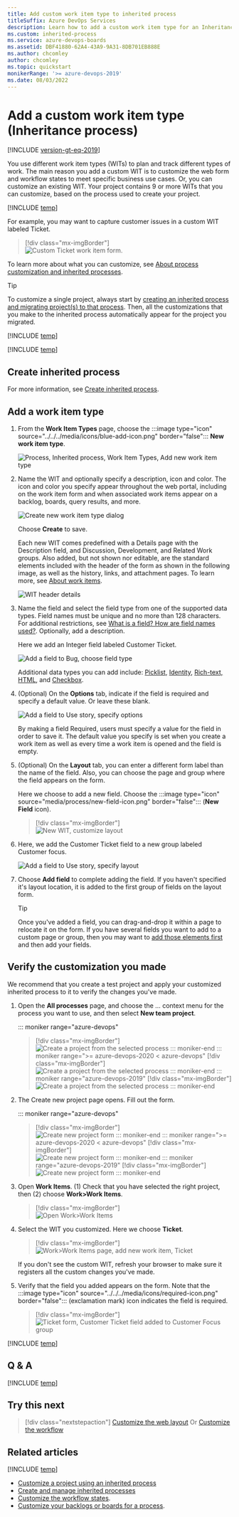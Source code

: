 ```yaml
---
title: Add custom work item type to inherited process
titleSuffix: Azure DevOps Services
description: Learn how to add a custom work item type for an Inheritance process model and apply it to a project.  
ms.custom: inherited-process
ms.service: azure-devops-boards
ms.assetid: DBF41880-62A4-43A9-9A31-8DB701EB888E
ms.author: chcomley
author: chcomley
ms.topic: quickstart
monikerRange: '>= azure-devops-2019'
ms.date: 08/03/2022
---
```


# Add a custom work item type (Inheritance process)     

[!INCLUDE [version-gt-eq-2019](../../../includes/version-gt-eq-2019.md)]

You use different work item types (WITs) to plan and track different types of work. The main reason you add a custom WIT is to customize the web form and workflow states to meet specific business use cases. Or, you can customize an existing WIT. Your project contains 9 or more WITs that you can customize, based on the process used to create your project.  

[!INCLUDE [temp](../includes/note-on-prem-link.md)]

For example, you may want to capture customer issues in a custom WIT labeled Ticket.   

> [!div class="mx-imgBorder"]  
> ![Custom Ticket work item form.](media/process/custom-wit-new-ticket-form.png)

To learn more about what you can customize, see [About process customization and inherited processes](inheritance-process-model.md). 


> [!TIP]    
> To customize a single project, always start by [creating an inherited process and migrating project(s) to that process](manage-process.md). Then, all the customizations that you make to the inherited process automatically appear for the project you migrated.


[!INCLUDE [temp](../includes/process-prerequisites.md)] 

[!INCLUDE [temp](../includes/open-process-admin-context-ts.md)]

## Create inherited process

For more information, see [Create inherited process](manage-process.md#create-an-inherited-process).

<a id="add-wit">  </a>

## Add a work item type

1. From the **Work Item Types** page, choose the :::image type="icon" source="../../../media/icons/blue-add-icon.png" border="false"::: **New work item type**.

	![Process, Inherited process, Work Item Types, Add new work item type](media/process/cpwit-add-new-wit.png)
 
1. Name the WIT and optionally specify a description, icon and color. The icon and color you specify appear throughout the web portal, including on the work item form and when associated work items appear on a backlog, boards, query results, and more. 

	![Create new work item type dialog](media/process/cwit-create-wit-ticket.png)

	Choose **Create** to save. 

	Each new WIT comes predefined with a Details page with the Description field, and Discussion, Development, and Related Work groups. Also added, but not shown nor editable, are the standard elements included with the header of the form as shown in the following image, as well as the history, links, and attachment pages. To learn more, see [About work items](../../../boards/work-items/about-work-items.md).
 
	![WIT header details](media/process/weblayout-system-controls-details-page.png)

2. Name the field and select the field type from one of the supported data types. Field names must be unique and no more than 128 characters. For additional restrictions, see [What is a field? How are field names used?](inheritance-process-model.md#field-reference). Optionally, add a description.  
	
	Here we add an Integer field labeled Customer Ticket. 

    ![Add a field to Bug, choose field type](media/process/cpfield-add-field-to-bug-type-integer-up1.png) 

	Additional data types you can add include: [Picklist](customize-process-field.md#pick-list), [Identity](customize-process-field.md#identity), [Rich-text, HTML](customize-process-field.md#html), and [Checkbox](customize-process-field.md#boolean-field).  
	<a id="options">  </a>  
3. (Optional) On the **Options** tab, indicate if the field is required and specify a default value. Or leave these blank. 

   ![Add a field to Use story, specify options](media/process/cpfield-bug-customer-ticket-options.png)

   By making a field Required, users must specify a value for the field in order to save it. The default value you specify is set when you create a work item as well as every time a work item is opened and the field is empty.

   <a id="layout">  </a>
4. (Optional) On the **Layout** tab, you can enter a different form label than the name of the field. Also, you can choose the page and group where the field appears on the form.  

   Here we choose to add a new field. Choose the :::image type="icon" source="media/process/new-field-icon.png" border="false"::: (**New Field** icon).  

   > [!div class="mx-imgBorder"]  
   > ![New WIT, customize layout](media/process/cpwit-new-ticket-define.png)    

5. Here, we add the Customer Ticket field to a new group labeled Customer focus. 

   ![Add a field to Use story, specify layout](media/process/cpfield-customer-ticket-layout.png) 

6. Choose **Add field** to complete adding the field. If you haven't specified it's layout location, it is added to the first group of fields on the layout form.  

   > [!TIP]    
   > Once you've added a field, you can drag-and-drop it within a page to relocate it on the form. If you have several fields you want to add to a custom page or group, then you may want to [add those elements first](customize-process-form.md) and then add your fields. 

## Verify the customization you made 

We recommend that you create a test project and apply your customized  inherited process to it to verify the changes you've made. 

1. Open the **All processes** page, and choose the &hellip; context menu for the process you want to use, and then select **New team project**.  

	::: moniker range="azure-devops"
	> [!div class="mx-imgBorder"]  
	> ![Create a project from the selected process](media/process/new-team-project-from-inherited-process-menu.png) 
	::: moniker-end
	::: moniker range=">= azure-devops-2020 < azure-devops"
	> [!div class="mx-imgBorder"]  
	> ![Create a project from the selected process](media/add-custom-field/choose-new-team-project.png) 
	::: moniker-end
	::: moniker range="azure-devops-2019"
	> [!div class="mx-imgBorder"]  
	> ![Create a project from the selected process](media/process/add-new-team-project.png) 
	::: moniker-end

1. The Create new project page opens. Fill out the form. 

	::: moniker range="azure-devops"
	> [!div class="mx-imgBorder"]  
	> ![Create new project form](media/process/create-test-project-sprint166.png) 
	::: moniker-end
	::: moniker range=">= azure-devops-2020 < azure-devops"
	> [!div class="mx-imgBorder"]  
	> ![Create new project form](media/add-custom-field/create-new-project-2020.png) 
	::: moniker-end
	::: moniker range="azure-devops-2019"
	> [!div class="mx-imgBorder"]  
	> ![Create new project form](media/process/create-test-project.png) 
	::: moniker-end

2. Open **Work Items**. (1) Check that you have selected the right project, then (2) choose **Work>Work Items**. 

   > [!div class="mx-imgBorder"]  
   > ![Open Work>Work Items](../../../boards/work-items/media/view-add/open-work-items-agile.png)  

3. Select the WIT you customized. Here we choose **Ticket**. 

	> [!div class="mx-imgBorder"]  
	> ![Work>Work Items page, add new work item, Ticket](media/process/add-custom-wit-verify-ticket.png) 

	If you don't see the custom WIT, refresh your browser to make sure it registers all the custom changes you've made. 

4. Verify that the field you added appears on the form. Note that the :::image type="icon" source="../../../media/icons/required-icon.png" border="false"::: (exclamation mark) icon indicates the field is required.  

   > [!div class="mx-imgBorder"]  
   > ![Ticket form, Customer Ticket field added to Customer Focus group](media/process/add-custom-field-verify-ticket-form.png)  


[!INCLUDE [temp](../includes/change-project-to-inherited-process.md)] 


## Q & A

[!INCLUDE [temp](includes/qa-custom-work-item-on-backlog.md)] 


## Try this next
> [!div class="nextstepaction"]
> [Customize the web layout](customize-process-form.md) 
> Or
> [Customize the workflow](customize-process-workflow.md)

## Related articles 


[!INCLUDE [temp](../includes/note-audit-log-support-process.md)]


- [Customize a project using an inherited process](customize-process.md)
- [Create and manage inherited processes](manage-process.md)
- [Customize the workflow states](customize-process-workflow.md). 
- [Customize your backlogs or boards for a process](customize-process-backlogs-boards.md).  

 

  





